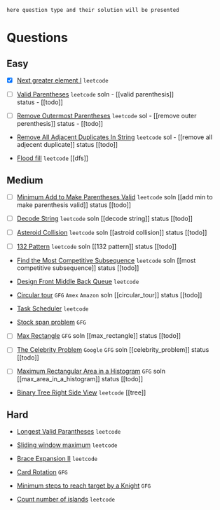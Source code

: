 
`here question type and their solution will be presented`

# Questions

## Easy

- [x] [Next greater element I](https://leetcode.com/problems/next-greater-element-i/) `leetcode`

- [ ] [Valid Parentheses](https://leetcode.com/problems/valid-parentheses/) `leetcode`
	 soln - [[valid parenthesis]]  
	 status - [[todo]]

- [ ]  [Remove Outermost Parentheses](https://leetcode.com/problems/remove-outermost-parentheses/) `leetcode`
	  sol - [[remove outer perenthesis]]
	 status - [[todo]]

- [Remove All Adjacent Duplicates In String](https://leetcode.com/problems/remove-all-adjacent-duplicates-in-string/) `leetcode`
	sol - [[remove all adjecent duplicate]] 
	status [[todo]]

- [Flood fill](https://leetcode.com/problems/flood-fill/) `leetcode`    [[dfs]]

## Medium

- [ ] [Minimum Add to Make Parentheses Valid](https://leetcode.com/problems/minimum-add-to-make-parentheses-valid/) `leetcode`
	soln [[add min to  make parenthesis valid]]
	status [[todo]]

- [ ]  [Decode String](https://leetcode.com/problems/decode-string/) `leetcode`
     soln [[decode string]]
     status [[todo]]

- [ ] [Asteroid Collision](https://leetcode.com/problems/asteroid-collision/) `leetcode`
     soln [[astroid collision]]
     status [[todo]]

- [ ] [132 Pattern](https://leetcode.com/problems/132-pattern/) `leetcode`
	soln [[132 pattern]] 
	status [[todo]]

- [Find the Most Competitive Subsequence](https://leetcode.com/problems/find-the-most-competitive-subsequence/) `leetcode`
	soln [[most competitive subsequence]]
	status [[todo]]
- [Design Front Middle Back Queue](https://leetcode.com/problems/design-front-middle-back-queue/) `leetcode`

- [Circular tour](https://practice.geeksforgeeks.org/problems/circular-tour/1) `GFG` `Amex` `Amazon`
     soln [[circular_tour]]
     status [[todo]]

- [Task Scheduler](https://leetcode.com/problems/task-scheduler/) `leetcode`

- [Stock span problem](https://practice.geeksforgeeks.org/problems/stock-span-problem-1587115621/1/) `GFG`

- [ ] [Max Rectangle](https://practice.geeksforgeeks.org/problems/max-rectangle/1/) `GFG`
	soln [[max_rectangle]]
	status [[todo]]

- [ ] [The Celebrity Problem](https://practice.geeksforgeeks.org/problems/the-celebrity-problem/1/) `Google` `GFG`
	soln [[celebrity_problem]]
	status [[todo]]
	
- [ ] [Maximum Rectangular Area in a Histogram](https://practice.geeksforgeeks.org/problems/maximum-rectangular-area-in-a-histogram-1587115620/1/) `GFG`
	soln [[max_area_in_a_histogram]]
	status [[todo]] 

- [Binary Tree Right Side View](https://leetcode.com/problems/binary-tree-right-side-view/) `leetcode`   [[tree]]


## Hard

- [Longest Valid Parantheses](https://leetcode.com/problems/longest-valid-parentheses/) `leetcode`

- [Sliding window maximum](https://leetcode.com/problems/sliding-window-maximum/) `leetcode`

- [Brace Expansion II](https://leetcode.com/problems/brace-expansion-ii/) `leetcode`

- [Card Rotation](https://practice.geeksforgeeks.org/problems/card-rotation5834/1/) `GFG`

- [Minimum steps to reach target by a Knight](https://www.geeksforgeeks.org/minimum-steps-reach-target-knight/) `GFG`

- [Count number of islands](https://leetcode.com/problems/number-of-islands/) `leetcode`
